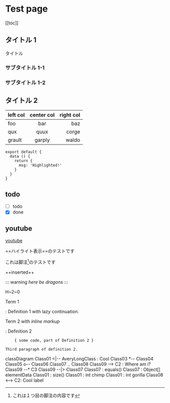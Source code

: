 # Test page

[[toc]]

## タイトル 1

タイトル

### サブタイトル 1-1

### サブタイトル 1-2

## タイトル 2

| left col     | center col   | right col    |
| ------------ |:------------:| ------------:|
| foo          | bar          | baz          |
| qux          | quux         | corge        |
| grault       | garply       | waldo        |

``` js{4}
export default {
  data () {
    return {
      msg: 'Highlighted!'
    }
  }
}
```

<vue-embed-gist gist-id="tubone24/0cda077c3bc9d4159379292aba31b2a3" file="test"/>

## todo

- [ ] todo
- [x] done

## youtube

[youtube](Fa1YczPNxYw)

==ハイライト表示==のテストです

これは脚注[^1]のテストです

[^1]:これは１つ目の脚注の内容です

++inserted++

::: warning
*here be dragons*
:::

H~2~0

Term 1

:   Definition 1
with lazy continuation.

Term 2 with *inline markup*

:   Definition 2

        { some code, part of Definition 2 }

    Third paragraph of definition 2.
    
<mermaid>
classDiagram
Class01 <|-- AveryLongClass : Cool
Class03 *-- Class04
Class05 o-- Class06
Class07 .. Class08
Class09 --> C2 : Where am i?
Class09 --* C3
Class09 --|> Class07
Class07 : equals()
Class07 : Object[] elementData
Class01 : size()
Class01 : int chimp
Class01 : int gorilla
Class08 <--> C2: Cool label
</mermaid>
